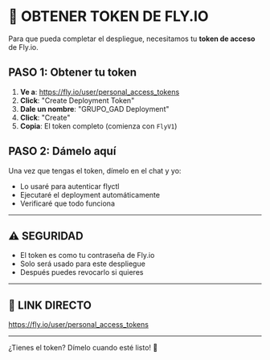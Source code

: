 # 🔑 OBTENER TOKEN DE FLY.IO

Para que pueda completar el despliegue, necesitamos tu **token de acceso** de Fly.io.

## PASO 1: Obtener tu token

1. **Ve a**: https://fly.io/user/personal_access_tokens
2. **Click**: "Create Deployment Token"
3. **Dale un nombre**: "GRUPO_GAD Deployment"
4. **Click**: "Create"
5. **Copia**: El token completo (comienza con `FlyV1`)

## PASO 2: Dámelo aquí

Una vez que tengas el token, dímelo en el chat y yo:
- Lo usaré para autenticar flyctl
- Ejecutaré el deployment automáticamente
- Verificaré que todo funciona

---

## ⚠️ SEGURIDAD

- El token es como tu contraseña de Fly.io
- Solo será usado para este despliegue
- Después puedes revocarlo si quieres

---

## 🔗 LINK DIRECTO

https://fly.io/user/personal_access_tokens

---

¿Tienes el token? Dímelo cuando esté listo! 🚀

